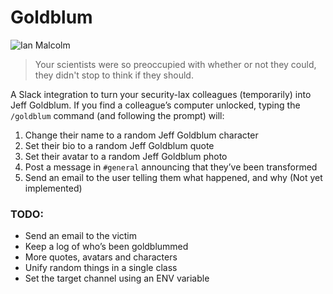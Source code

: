 # Goldblum

![Ian Malcolm](http://snap.kapowaz.net/ian-malcolm.jpg)

> Your scientists were so preoccupied with whether or not they could, they didn't stop to think if they should.

A Slack integration to turn your security-lax colleagues (temporarily) into Jeff Goldblum. If you find a colleague’s computer unlocked, typing the `/goldblum` command (and following the prompt) will:

1. Change their name to a random Jeff Goldblum character
2. Set their bio to a random Jeff Goldblum quote
3. Set their avatar to a random Jeff Goldblum photo
4. Post a message in `#general` announcing that they’ve been transformed
5. Send an email to the user telling them what happened, and why (Not yet implemented)

### TODO:

* Send an email to the victim
* Keep a log of who’s been goldblummed
* More quotes, avatars and characters
* Unify random things in a single class
* Set the target channel using an ENV variable

